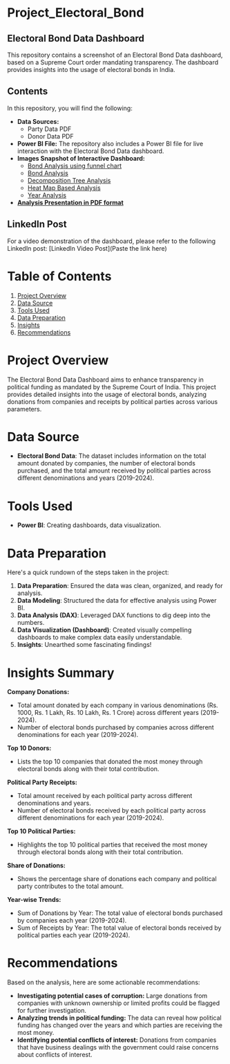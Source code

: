 # Project_Electoral_Bond
## Electoral Bond Data Dashboard

This repository contains a screenshot of an Electoral Bond Data dashboard, based on a Supreme Court order mandating transparency. The dashboard provides insights into the usage of electoral bonds in India.

## Contents
In this repository, you will find the following:

- **Data Sources:**
  - Party Data PDF
  - Donor Data PDF
- **Power BI File:** The repository also includes a Power BI file for live interaction with the Electoral Bond Data dashboard.
- **Images Snapshot of Interactive Dashboard:**
  - [Bond Analysis using funnel chart](https://github.com/Karan-work-24/Project_Electoral_Bond/blob/main/Bond%20Project/Bond%20Analysis%20using%20funnel%20chart.png)
  - [Bond Analysis](https://github.com/Karan-work-24/Project_Electoral_Bond/blob/main/Bond%20Project/Bond%20Analysis.png)
  - [Decomposition Tree Analysis](https://github.com/Karan-work-24/Project_Electoral_Bond/blob/main/Bond%20Project/Decomposition%20Tree%20Analysis.png)
  - [Heat Map Based Analysis](https://github.com/Karan-work-24/Project_Electoral_Bond/blob/main/Bond%20Project/Heat%20Map%20Based%20Analysis.png)
  - [Year Analysis](https://github.com/Karan-work-24/Project_Electoral_Bond/blob/main/Bond%20Project/Year%20analysis.png)
- **[Analysis Presentation in PDF format](https://github.com/Karan-work-24/Project_Electoral_Bond/blob/main/Bond%20Project/Bond-Analysis.pdf)** 

## LinkedIn Post
For a video demonstration of the dashboard, please refer to the following LinkedIn post:
[LinkedIn Video Post](Paste the link here)

# Table of Contents
1. [Project Overview](#project-overview)
2. [Data Source](#data-source)
3. [Tools Used](#tools-used)
4. [Data Preparation](#data-preparation)
5. [Insights](#insights)
6. [Recommendations](#recommendations)

# Project Overview
The Electoral Bond Data Dashboard aims to enhance transparency in political funding as mandated by the Supreme Court of India. This project provides detailed insights into the usage of electoral bonds, analyzing donations from companies and receipts by political parties across various parameters.

# Data Source
- **Electoral Bond Data**: The dataset includes information on the total amount donated by companies, the number of electoral bonds purchased, and the total amount received by political parties across different denominations and years (2019-2024).

# Tools Used
- **Power BI**: Creating dashboards, data visualization.

# Data Preparation
Here's a quick rundown of the steps taken in the project:
1. **Data Preparation**: Ensured the data was clean, organized, and ready for analysis.
2. **Data Modeling**: Structured the data for effective analysis using Power BI.
3. **Data Analysis (DAX)**: Leveraged DAX functions to dig deep into the numbers.
4. **Data Visualization (Dashboard)**: Created visually compelling dashboards to make complex data easily understandable.
5. **Insights**: Unearthed some fascinating findings!

# Insights Summary

**Company Donations:**
- Total amount donated by each company in various denominations (Rs. 1000, Rs. 1 Lakh, Rs. 10 Lakh, Rs. 1 Crore) across different years (2019-2024).
- Number of electoral bonds purchased by companies across different denominations for each year (2019-2024).

**Top 10 Donors:** 
- Lists the top 10 companies that donated the most money through electoral bonds along with their total contribution.

**Political Party Receipts:**
- Total amount received by each political party across different denominations and years.
- Number of electoral bonds received by each political party across different denominations for each year (2019-2024).

**Top 10 Political Parties:**
- Highlights the top 10 political parties that received the most money through electoral bonds along with their total contribution.

**Share of Donations:**
- Shows the percentage share of donations each company and political party contributes to the total amount.

**Year-wise Trends:**
- Sum of Donations by Year: The total value of electoral bonds purchased by companies each year (2019-2024).
- Sum of Receipts by Year: The total value of electoral bonds received by political parties each year (2019-2024).

# Recommendations
Based on the analysis, here are some actionable recommendations:

- **Investigating potential cases of corruption:** Large donations from companies with unknown ownership or limited profits could be flagged for further investigation.
- **Analyzing trends in political funding:** The data can reveal how political funding has changed over the years and which parties are receiving the most money.
- **Identifying potential conflicts of interest:** Donations from companies that have business dealings with the government could raise concerns about conflicts of interest.
